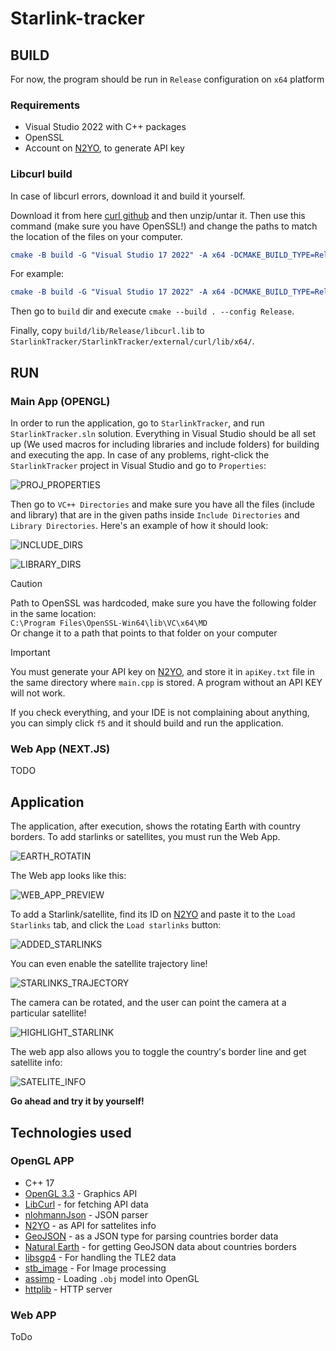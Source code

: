 # Starlink-tracker

## BUILD

For now, the program should be run in `Release` configuration on `x64` platform

### Requirements

* Visual Studio 2022 with C++ packages
* OpenSSL
* Account on [N2YO](https://www.n2yo.com/), to generate API key

### Libcurl build

In case of libcurl errors, download it and build it yourself.

Download it from here [curl github](https://github.com/curl/curl) and then unzip/untar it. Then use this command (make sure you have OpenSSL!) and change the paths to match the location of the files on your computer.

``` cmake
cmake -B build -G "Visual Studio 17 2022" -A x64 -DCMAKE_BUILD_TYPE=Release -DBUILD_SHARED_LIBS=OFF -DCURL_STATICLIB=ON -DCURL_USE_LIBPSL=OFF -DCURL_USE_OPENSSL=ON -DOPENSSL_ROOT_DIR="C:\Program Files\OpenSSL-Win64" -DOPENSSL_INCLUDE_DIR="PATH_TO_OPENSSL_INCLUDE_DIR" -DOPENSSL_CRYPTO_LIBRARY="PATH_TO_OPENSSL_LIBCRYPTO_LIB" -DOPENSSL_SSL_LIBRARY="PATH_TO_OPENSSL_LIBSSL_LIB"
```

For example:

``` cmake
cmake -B build -G "Visual Studio 17 2022" -A x64 -DCMAKE_BUILD_TYPE=Release -DBUILD_SHARED_LIBS=OFF -DCURL_STATICLIB=ON -DCURL_USE_LIBPSL=OFF -DCURL_USE_OPENSSL=ON -DOPENSSL_ROOT_DIR="C:\Program Files\OpenSSL-Win64" -DOPENSSL_INCLUDE_DIR="C:\Program Files\OpenSSL-Win64\include" -DOPENSSL_CRYPTO_LIBRARY="C:\Program Files\OpenSSL-Win64\lib\VC\x64\MD\libcrypto.lib" -DOPENSSL_SSL_LIBRARY="C:\Program Files\OpenSSL-Win64\lib\VC\x64\MD\libssl.lib"
```

Then go to `build` dir and execute `cmake --build . --config Release`.

Finally, copy `build/lib/Release/libcurl.lib` to `StarlinkTracker/StarlinkTracker/external/curl/lib/x64/`.

## RUN

### Main App (OPENGL)

In order to run the application, go to `StarlinkTracker`, and run `StarlinkTracker.sln` solution. Everything in Visual Studio should be all set up (We used macros for including libraries and include folders) for building and executing the app. In case of any problems, right-click the `StarlinkTracker` project in Visual Studio and go to `Properties`:

![PROJ_PROPERTIES](README_IMG/PROJ_PROPERTIES.png)

Then go to `VC++ Directories` and make sure you have all the files (include and library) that are in the given paths inside `Include Directories` and `Library Directories`. Here's an example of how it should look:

![INCLUDE_DIRS](README_IMG/INCLUDE_DIRS.png)

![LIBRARY_DIRS](README_IMG/LIBRARY_DIRS.png)

> [!CAUTION]
> Path to OpenSSL was hardcoded, make sure you have the following folder in the same location:\
> `C:\Program Files\OpenSSL-Win64\lib\VC\x64\MD`\
> Or change it to a path that points to that folder on your computer

> [!IMPORTANT]
> You must generate your API key on [N2YO](https://www.n2yo.com/), and store it in `apiKey.txt` file in the same directory where `main.cpp` is stored. A program without an API KEY will not work.

If you check everything, and your IDE is not complaining about anything, you can simply click `f5` and it should build and run the application.

### Web App (NEXT.JS)

TODO

## Application

The application, after execution, shows the rotating Earth with country borders. To add starlinks or satellites, you must run the Web App.

![EARTH_ROTATIN](README_IMG/Animation.gif)

The Web app looks like this:

![WEB_APP_PREVIEW](README_IMG/WEB_APP_PREVIEW.png)

To add a Starlink/satellite, find its ID on [N2YO](https://www.n2yo.com/) and paste it to the `Load Starlinks` tab, and click the `Load starlinks` button:

![ADDED_STARLINKS](README_IMG/ADDED_STARLINKS.gif)

You can even enable the satellite trajectory line!

![STARLINKS_TRAJECTORY](README_IMG/STARLINK_TRAJECTORY.gif)

The camera can be rotated, and the user can point the camera at a particular satellite!

![HIGHLIGHT_STARLINK](README_IMG/HIGHLIGHT_STARLINK.gif)

The web app also allows you to toggle the country's border line and get satellite info:

![SATELITE_INFO](README_IMG/StarlinkINFO.png)

**Go ahead and try it by yourself!**

## Technologies used

### OpenGL APP

* C++ 17
* [OpenGL 3.3](https://www.opengl.org/) - Graphics API
* [LibCurl](https://curl.se/libcurl/c/) - for fetching API data
* [nlohmannJson](https://github.com/nlohmann/json) - JSON parser
* [N2YO](https://www.n2yo.com/) - as API for sattelites info
* [GeoJSON](https://geojson.org/) - as a JSON type for parsing countries border data
* [Natural Earth](https://www.naturalearthdata.com/) - for getting GeoJSON data about countries borders
* [libsgp4](https://github.com/dnwrnr/sgp4) - For handling the TLE2 data
* [stb_image](https://github.com/nothings/stb) - For Image processing
* [assimp](https://github.com/assimp/assimp) - Loading `.obj` model into OpenGL
* [httplib](https://github.com/yhirose/cpp-httplib) - HTTP server

### Web APP

ToDo
